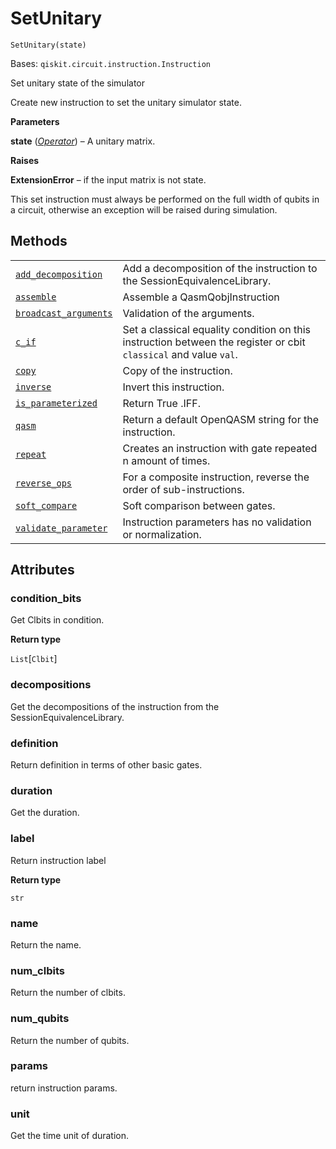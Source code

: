 # SetUnitary

<span id="undefined" />

`SetUnitary(state)`

Bases: `qiskit.circuit.instruction.Instruction`

Set unitary state of the simulator

Create new instruction to set the unitary simulator state.

**Parameters**

**state** ([*Operator*](qiskit.quantum_info.Operator#qiskit.quantum_info.Operator "qiskit.quantum_info.Operator")) – A unitary matrix.

**Raises**

**ExtensionError** – if the input matrix is not state.

<Admonition title="Note" type="note">
  This set instruction must always be performed on the full width of qubits in a circuit, otherwise an exception will be raised during simulation.
</Admonition>

## Methods

|                                                                                                                                                                                                                |                                                                                                                  |
| -------------------------------------------------------------------------------------------------------------------------------------------------------------------------------------------------------------- | ---------------------------------------------------------------------------------------------------------------- |
| [`add_decomposition`](qiskit.providers.aer.library.SetUnitary.add_decomposition#qiskit.providers.aer.library.SetUnitary.add_decomposition "qiskit.providers.aer.library.SetUnitary.add_decomposition")         | Add a decomposition of the instruction to the SessionEquivalenceLibrary.                                         |
| [`assemble`](qiskit.providers.aer.library.SetUnitary.assemble#qiskit.providers.aer.library.SetUnitary.assemble "qiskit.providers.aer.library.SetUnitary.assemble")                                             | Assemble a QasmQobjInstruction                                                                                   |
| [`broadcast_arguments`](qiskit.providers.aer.library.SetUnitary.broadcast_arguments#qiskit.providers.aer.library.SetUnitary.broadcast_arguments "qiskit.providers.aer.library.SetUnitary.broadcast_arguments") | Validation of the arguments.                                                                                     |
| [`c_if`](qiskit.providers.aer.library.SetUnitary.c_if#qiskit.providers.aer.library.SetUnitary.c_if "qiskit.providers.aer.library.SetUnitary.c_if")                                                             | Set a classical equality condition on this instruction between the register or cbit `classical` and value `val`. |
| [`copy`](qiskit.providers.aer.library.SetUnitary.copy#qiskit.providers.aer.library.SetUnitary.copy "qiskit.providers.aer.library.SetUnitary.copy")                                                             | Copy of the instruction.                                                                                         |
| [`inverse`](qiskit.providers.aer.library.SetUnitary.inverse#qiskit.providers.aer.library.SetUnitary.inverse "qiskit.providers.aer.library.SetUnitary.inverse")                                                 | Invert this instruction.                                                                                         |
| [`is_parameterized`](qiskit.providers.aer.library.SetUnitary.is_parameterized#qiskit.providers.aer.library.SetUnitary.is_parameterized "qiskit.providers.aer.library.SetUnitary.is_parameterized")             | Return True .IFF.                                                                                                |
| [`qasm`](qiskit.providers.aer.library.SetUnitary.qasm#qiskit.providers.aer.library.SetUnitary.qasm "qiskit.providers.aer.library.SetUnitary.qasm")                                                             | Return a default OpenQASM string for the instruction.                                                            |
| [`repeat`](qiskit.providers.aer.library.SetUnitary.repeat#qiskit.providers.aer.library.SetUnitary.repeat "qiskit.providers.aer.library.SetUnitary.repeat")                                                     | Creates an instruction with gate repeated n amount of times.                                                     |
| [`reverse_ops`](qiskit.providers.aer.library.SetUnitary.reverse_ops#qiskit.providers.aer.library.SetUnitary.reverse_ops "qiskit.providers.aer.library.SetUnitary.reverse_ops")                                 | For a composite instruction, reverse the order of sub-instructions.                                              |
| [`soft_compare`](qiskit.providers.aer.library.SetUnitary.soft_compare#qiskit.providers.aer.library.SetUnitary.soft_compare "qiskit.providers.aer.library.SetUnitary.soft_compare")                             | Soft comparison between gates.                                                                                   |
| [`validate_parameter`](qiskit.providers.aer.library.SetUnitary.validate_parameter#qiskit.providers.aer.library.SetUnitary.validate_parameter "qiskit.providers.aer.library.SetUnitary.validate_parameter")     | Instruction parameters has no validation or normalization.                                                       |

## Attributes

<span id="undefined" />

### condition\_bits

Get Clbits in condition.

**Return type**

`List`\[`Clbit`]

<span id="undefined" />

### decompositions

Get the decompositions of the instruction from the SessionEquivalenceLibrary.

<span id="undefined" />

### definition

Return definition in terms of other basic gates.

<span id="undefined" />

### duration

Get the duration.

<span id="undefined" />

### label

Return instruction label

**Return type**

`str`

<span id="undefined" />

### name

Return the name.

<span id="undefined" />

### num\_clbits

Return the number of clbits.

<span id="undefined" />

### num\_qubits

Return the number of qubits.

<span id="undefined" />

### params

return instruction params.

<span id="undefined" />

### unit

Get the time unit of duration.
